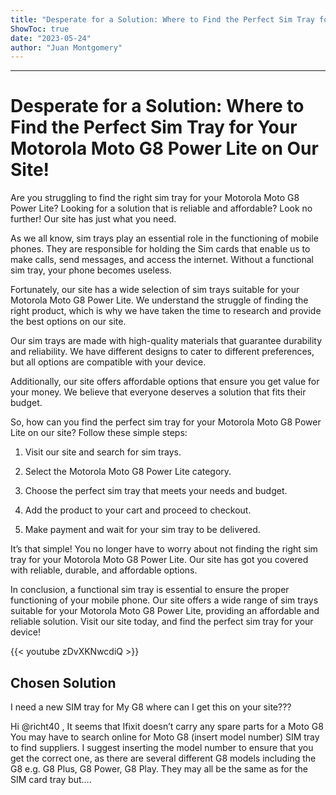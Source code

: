 ```yaml
---
title: "Desperate for a Solution: Where to Find the Perfect Sim Tray for Your Motorola Moto G8 Power Lite on Our Site!"
ShowToc: true 
date: "2023-05-24"
author: "Juan Montgomery"
---
```

*****
# Desperate for a Solution: Where to Find the Perfect Sim Tray for Your Motorola Moto G8 Power Lite on Our Site!

Are you struggling to find the right sim tray for your Motorola Moto G8 Power Lite? Looking for a solution that is reliable and affordable? Look no further! Our site has just what you need.

As we all know, sim trays play an essential role in the functioning of mobile phones. They are responsible for holding the Sim cards that enable us to make calls, send messages, and access the internet. Without a functional sim tray, your phone becomes useless.

Fortunately, our site has a wide selection of sim trays suitable for your Motorola Moto G8 Power Lite. We understand the struggle of finding the right product, which is why we have taken the time to research and provide the best options on our site.

Our sim trays are made with high-quality materials that guarantee durability and reliability. We have different designs to cater to different preferences, but all options are compatible with your device.

Additionally, our site offers affordable options that ensure you get value for your money. We believe that everyone deserves a solution that fits their budget.

So, how can you find the perfect sim tray for your Motorola Moto G8 Power Lite on our site? Follow these simple steps:

1. Visit our site and search for sim trays.

2. Select the Motorola Moto G8 Power Lite category.

3. Choose the perfect sim tray that meets your needs and budget.

4. Add the product to your cart and proceed to checkout.

5. Make payment and wait for your sim tray to be delivered.

It’s that simple! You no longer have to worry about not finding the right sim tray for your Motorola Moto G8 Power Lite. Our site has got you covered with reliable, durable, and affordable options.

In conclusion, a functional sim tray is essential to ensure the proper functioning of your mobile phone. Our site offers a wide range of sim trays suitable for your Motorola Moto G8 Power Lite, providing an affordable and reliable solution. Visit our site today, and find the perfect sim tray for your device!

{{< youtube zDvXKNwcdiQ >}} 



## Chosen Solution
 I need a new SIM tray for My G8 where can I get this on your site???

 Hi @richt40 ,
It seems that Ifixit doesn’t carry any spare parts for a Moto G8
You may have to search online for Moto G8 (insert model number) SIM tray to find suppliers.
I suggest inserting the model number to ensure that you get the correct one, as there are several different G8 models including the G8 e.g. G8 Plus, G8 Power, G8 Play. They may all be the same as for the SIM card tray but….




